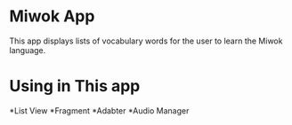 Miwok App
===================================

This app displays lists of vocabulary words for the user to learn the Miwok language.

Using in This app
===================================

*List View
*Fragment
*Adabter
*Audio Manager


